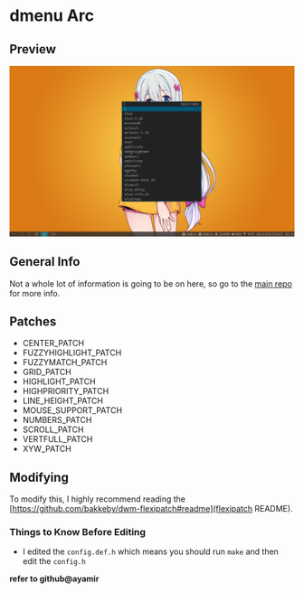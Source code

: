 # dmenu Arc


## Preview

![Preview of dmenu](./preview.png)

## General Info

Not a whole lot of information is going to be on here, so go to the [main repo](https://github.com/Zaedus/arc-dotfiles) for more info.

## Patches

- CENTER_PATCH
- FUZZYHIGHLIGHT_PATCH
- FUZZYMATCH_PATCH
- GRID_PATCH
- HIGHLIGHT_PATCH
- HIGHPRIORITY_PATCH
- LINE_HEIGHT_PATCH
- MOUSE_SUPPORT_PATCH
- NUMBERS_PATCH
- SCROLL_PATCH
- VERTFULL_PATCH
- XYW_PATCH

## Modifying

To modify this, I highly recommend reading the [https://github.com/bakkeby/dwm-flexipatch#readme](flexipatch README).

### Things to Know Before Editing

- I edited the `config.def.h` which means you should run `make` and then edit the `config.h`


**refer to github@ayamir**